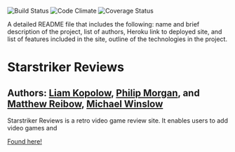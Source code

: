 
![Build Status](https://codeship.com/projects/793f73e0-0688-0135-f11c-1e034e17b246/status?branch=master)
![Code Climate](https://codeclimate.com/github/LiamPhaedrus/starstriker-reviews.png)
![Coverage Status](https://coveralls.io/repos/LiamPhaedrus/starstriker-reviews/badge.png)

A detailed README file that includes the following: name and brief description of the project, list of authors, Heroku link to deployed site, and list of features included in the site, outline of the technologies in the project.

# Starstriker Reviews

## Authors: [Liam Kopolow](https://github.com/LiamPhaedrus), [Philip Morgan](https://github.com/Philip10023), and [Matthew Reibow](https://github.com/mriebow), [Michael Winslow](https://github.com/mwinslow331)

Starstriker Reviews is a retro video game review site. It enables users to add video games and 




[Found here!](https://starstriker-reviews.herokuapp.com/)
